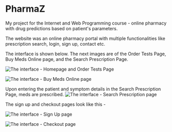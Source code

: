 # PharmaZ
My project for the Internet and Web Programming course - online pharmacy with drug predictions based on patient's parameters.

The website was an online pharmacy portal with multiple functionalities like prescription search, login, sign up, contact etc.

The interface is shown below. The next images are of the  Order Tests Page, Buy Meds Online page, and the Search Prescription Page.

![The interface - Homepage and Order Tests Page](https://github.com/Anniebbb/PharmaZ/blob/master/11.png)


![The interface - Buy Meds Online page](https://github.com/Anniebbb/PharmaZ/blob/master/5.png)


Upon entering the patient and symptom details in the Search Prescription Page, meds are prescribed. 
![The interface - Search Prescription page](https://github.com/Anniebbb/PharmaZ/blob/master/1.png)


The sign up and checkout pages look like this - 

![The interface - Sign Up page](https://github.com/Anniebbb/PharmaZ/blob/master/3.png)

![The interface - Checkout page](https://github.com/Anniebbb/PharmaZ/blob/master/4.png)
